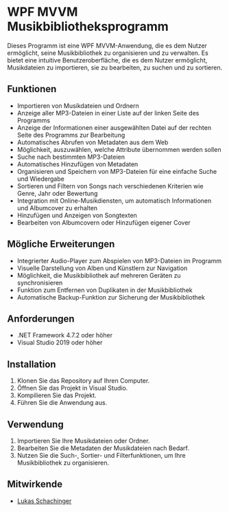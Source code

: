 # WPF MVVM Musikbibliotheksprogramm

Dieses Programm ist eine WPF MVVM-Anwendung, die es dem Nutzer ermöglicht, seine Musikbibliothek zu organisieren und zu verwalten. 
Es bietet eine intuitive Benutzeroberfläche, die es dem Nutzer ermöglicht, Musikdateien zu importieren, sie zu bearbeiten, zu suchen und zu sortieren.

## Funktionen

- Importieren von Musikdateien und Ordnern
- Anzeige aller MP3-Dateien in einer Liste auf der linken Seite des Programms
- Anzeige der Informationen einer ausgewählten Datei auf der rechten Seite des Programms zur Bearbeitung
- Automatisches Abrufen von Metadaten aus dem Web
- Möglichkeit, auszuwählen, welche Attribute übernommen werden sollen
- Suche nach bestimmten MP3-Dateien
- Automatisches Hinzufügen von Metadaten
- Organisieren und Speichern von MP3-Dateien für eine einfache Suche und Wiedergabe
- Sortieren und Filtern von Songs nach verschiedenen Kriterien wie Genre, Jahr oder Bewertung
- Integration mit Online-Musikdiensten, um automatisch Informationen und Albumcover zu erhalten
- Hinzufügen und Anzeigen von Songtexten
- Bearbeiten von Albumcovern oder Hinzufügen eigener Cover

## Mögliche Erweiterungen

- Integrierter Audio-Player zum Abspielen von MP3-Dateien im Programm
- Visuelle Darstellung von Alben und Künstlern zur Navigation
- Möglichkeit, die Musikbibliothek auf mehreren Geräten zu synchronisieren
- Funktion zum Entfernen von Duplikaten in der Musikbibliothek
- Automatische Backup-Funktion zur Sicherung der Musikbibliothek

## Anforderungen

- .NET Framework 4.7.2 oder höher
- Visual Studio 2019 oder höher

## Installation

1. Klonen Sie das Repository auf Ihren Computer.
2. Öffnen Sie das Projekt in Visual Studio.
3. Kompilieren Sie das Projekt.
4. Führen Sie die Anwendung aus.

## Verwendung

1. Importieren Sie Ihre Musikdateien oder Ordner.
2. Bearbeiten Sie die Metadaten der Musikdateien nach Bedarf.
3. Nutzen Sie die Such-, Sortier- und Filterfunktionen, um Ihre Musikbibliothek zu organisieren.

## Mitwirkende

- [Lukas Schachinger](https://github.com/Lukas2380)
